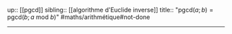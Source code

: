 up:: [[pgcd]] 
sibling:: [[algorithme d'Euclide inverse]]
title:: "$\mathrm{pgcd}(a; b) = \mathrm{pgcd}(b; a \text{ mod } b)$"
#maths/arithmétique#not-done 

---



